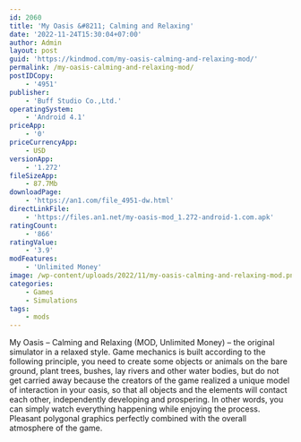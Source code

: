 ```yaml
---
id: 2060
title: 'My Oasis &#8211; Calming and Relaxing'
date: '2022-11-24T15:30:04+07:00'
author: Admin
layout: post
guid: 'https://kindmod.com/my-oasis-calming-and-relaxing-mod/'
permalink: /my-oasis-calming-and-relaxing-mod/
postIDCopy:
    - '4951'
publisher:
    - 'Buff Studio Co.,Ltd.'
operatingSystem:
    - 'Android 4.1'
priceApp:
    - '0'
priceCurrencyApp:
    - USD
versionApp:
    - '1.272'
fileSizeApp:
    - 87.7Mb
downloadPage:
    - 'https://an1.com/file_4951-dw.html'
directLinkFile:
    - 'https://files.an1.net/my-oasis-mod_1.272-android-1.com.apk'
ratingCount:
    - '866'
ratingValue:
    - '3.9'
modFeatures:
    - 'Unlimited Money'
image: /wp-content/uploads/2022/11/my-oasis-calming-and-relaxing-mod.png
categories:
    - Games
    - Simulations
tags:
    - mods
---
```


My Oasis – Calming and Relaxing (MOD, Unlimited Money) – the original simulator in a relaxed style. Game mechanics is built according to the following principle, you need to create some objects or animals on the bare ground, plant trees, bushes, lay rivers and other water bodies, but do not get carried away because the creators of the game realized a unique model of interaction in your oasis, so that all objects and the elements will contact each other, independently developing and prospering. In other words, you can simply watch everything happening while enjoying the process. Pleasant polygonal graphics perfectly combined with the overall atmosphere of the game.